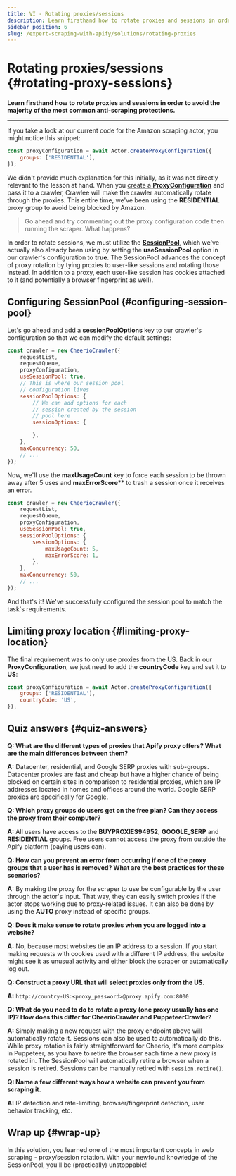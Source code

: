 ```yaml
---
title: VI - Rotating proxies/sessions
description: Learn firsthand how to rotate proxies and sessions in order to avoid the majority of the most common anti-scraping protections.
sidebar_position: 6
slug: /expert-scraping-with-apify/solutions/rotating-proxies
---
```


# Rotating proxies/sessions {#rotating-proxy-sessions}

**Learn firsthand how to rotate proxies and sessions in order to avoid the majority of the most common anti-scraping protections.**

---

If you take a look at our current code for the Amazon scraping actor, you might notice this snippet:

```js
const proxyConfiguration = await Actor.createProxyConfiguration({
    groups: ['RESIDENTIAL'],
});
```

We didn't provide much explanation for this initially, as it was not directly relevant to the lesson at hand. When you [create a **ProxyConfiguration**](../../../webscraping/anti_scraping/mitigation/using_proxies.md) and pass it to a crawler, Crawlee will make the crawler automatically rotate through the proxies. This entire time, we've been using the **RESIDENTIAL** proxy group to avoid being blocked by Amazon.

> Go ahead and try commenting out the proxy configuration code then running the scraper. What happens?

In order to rotate sessions, we must utilize the [**SessionPool**](https://crawlee.dev/api/core/class/AutoscaledPool), which we've actually also already been using by setting the **useSessionPool** option in our crawler's configuration to **true**. The SessionPool advances the concept of proxy rotation by tying proxies to user-like sessions and rotating those instead. In addition to a proxy, each user-like session has cookies attached to it (and potentially a browser fingerprint as well).

## Configuring SessionPool {#configuring-session-pool}

Let's go ahead and add a **sessionPoolOptions** key to our crawler's configuration so that we can modify the default settings:

```js
const crawler = new CheerioCrawler({
    requestList,
    requestQueue,
    proxyConfiguration,
    useSessionPool: true,
    // This is where our session pool
    // configuration lives
    sessionPoolOptions: {
        // We can add options for each
        // session created by the session
        // pool here
        sessionOptions: {

        },
    },
    maxConcurrency: 50,
    // ...
});
```

Now, we'll use the **maxUsageCount** key to force each session to be thrown away after 5 uses and **maxErrorScore**** to trash a session once it receives an error.

```js
const crawler = new CheerioCrawler({
    requestList,
    requestQueue,
    proxyConfiguration,
    useSessionPool: true,
    sessionPoolOptions: {
        sessionOptions: {
            maxUsageCount: 5,
            maxErrorScore: 1,
        },
    },
    maxConcurrency: 50,
    // ...
});
```

And that's it! We've successfully configured the session pool to match the task's requirements.

## Limiting proxy location {#limiting-proxy-location}

The final requirement was to only use proxies from the US. Back in our **ProxyConfiguration**, we just need to add the **countryCode** key and set it to **US**:

```js
const proxyConfiguration = await Actor.createProxyConfiguration({
    groups: ['RESIDENTIAL'],
    countryCode: 'US',
});
```

## Quiz answers {#quiz-answers}

**Q: What are the different types of proxies that Apify proxy offers? What are the main differences between them?**

**A:** Datacenter, residential, and Google SERP proxies with sub-groups. Datacenter proxies are fast and cheap but have a higher chance of being blocked on certain sites in comparison to residential proxies, which are IP addresses located in homes and offices around the world. Google SERP proxies are specifically for Google.

**Q: Which proxy groups do users get on the free plan? Can they access the proxy from their computer?**

**A:** All users have access to the **BUYPROXIES94952**, **GOOGLE_SERP** and **RESIDENTIAL** groups. Free users cannot access the proxy from outside the Apify platform (paying users can).

**Q: How can you prevent an error from occurring if one of the proxy groups that a user has is removed? What are the best practices for these scenarios?**

**A:** By making the proxy for the scraper to use be configurable by the user through the actor's input. That way, they can easily switch proxies if the actor stops working due to proxy-related issues. It can also be done by using the **AUTO** proxy instead of specific groups.

**Q: Does it make sense to rotate proxies when you are logged into a website?**

**A:** No, because most websites tie an IP address to a session. If you start making requests with cookies used with a different IP address, the website might see it as unusual activity and either block the scraper or automatically log out.

**Q: Construct a proxy URL that will select proxies only from the US.**

**A:** `http://country-US:<proxy_password>@proxy.apify.com:8000`

**Q: What do you need to do to rotate a proxy (one proxy usually has one IP)? How does this differ for CheerioCrawler and PuppeteerCrawler?**

**A:** Simply making a new request with the proxy endpoint above will automatically rotate it. Sessions can also be used to automatically do this. While proxy rotation is fairly straightforward for Cheerio, it's more complex in Puppeteer, as you have to retire the browser each time a new proxy is rotated in. The SessionPool will automatically retire a browser when a session is retired. Sessions can be manually retired with `session.retire()`.

**Q: Name a few different ways how a website can prevent you from scraping it.**

**A:** IP detection and rate-limiting, browser/fingerprint detection, user behavior tracking, etc.

## Wrap up {#wrap-up}

In this solution, you learned one of the most important concepts in web scraping - proxy/session rotation. With your newfound knowledge of the SessionPool, you'll be (practically) unstoppable!
